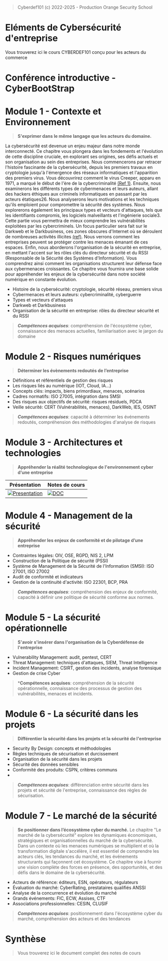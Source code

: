 > Cyberdef101 (c) 2022-2025 - Production Orange Security School

# Eléments de Cybersécurité d'entreprise
Vous trouverez ici le cours CYBERDEF101 conçu pour les acteurs du commerce 

# Conférence introductive - CyberBootStrap

# Module 1 - Contexte et Environnement
>**S'exprimer dans le même langage que les acteurs du domaine.** 

La cybersécurité est devenue un enjeu majeur dans notre monde interconnecté. Ce chapitre vous plongera dans les fondements et l'évolution de cette discipline cruciale, en explorant ses origines, ses défis actuels et son organisation au sein des entreprises.
Nous commencerons par retracer l'histoire fascinante de la cybersécurité, depuis les premiers travaux en cryptologie jusqu'à l'émergence des réseaux informatiques et l'apparition des premiers virus. Vous découvrirez comment le virus Creeper, apparu en 1971, a marqué le début de l'ère de la cybercriminalité [(Ref 1)](https://www.perplexity.ai/search/peux-tu-me-faire-un-texte-intr-N2yV4VTgScaVay9kj.xufg).
Ensuite, nous examinerons les différents types de cybermenaces et leurs auteurs, allant des hackers éthiques aux criminels informatiques en passant par les acteurs étatiques26. Nous analyserons leurs motivations et les techniques qu'ils emploient pour compromettre la sécurité des systèmes.
Nous explorerons également les principaux types et vecteurs d'attaques, tels que les identifiants compromis, les logiciels malveillants et l'ingénierie sociale3. Cette partie vous permettra de mieux comprendre les vulnérabilités exploitées par les cybercriminels.
Un focus particulier sera fait sur le Darkweb et le Darkbusiness, ces zones obscures d'Internet où se déroulent de nombreuses activités illicites [(ref)](https://www.cyber.gc.ca/fr/orientation/introduction-lenvironnement-de-cybermenaces). Nous verrons comment les entreprises peuvent se protéger contre les menaces émanant de ces espaces.
Enfin, nous aborderons l'organisation de la sécurité en entreprise, en mettant l'accent sur les rôles clés du directeur sécurité et du RSSI (Responsable de la Sécurité des Systèmes d'Information). Vous comprendrez ainsi comment les organisations structurent leur défense face aux cybermenaces croissantes.
Ce chapitre vous fournira une base solide pour appréhender les enjeux de la cybersécurité dans notre société numérique en constante évolution.

- Histoire de la cybersécurité: cryptologie, sécurité réseau, premiers virus
- Cybermenaces et leurs auteurs: cybercriminalité, cyberguerre
- Types et vecteurs d'attaques
- Darkweb et Darkbusiness
- Organisation de la sécurité en entreprise: rôles du directeur sécurité et du RSSI
  
>***Compétences acquises***: compréhension de l'écosystème cyber, connaissance des menaces actuelles, familiarisation avec le jargon du domaine


# Module 2 - Risques numériques
>**Déterminer les évènements redoutés de l’entreprise**

- Définitions et référentiels de gestion des risques
- Les risques liés au numérique (IOT, Cloud, IA...)
- Concepts clés: impacts, biens primordiaux, menaces, scénarios
- Cadres normatifs: ISO 27005, intégration dans SMSI
- Des risques aux objectifs de sécurité: risques résiduels, PDCA
- Veille sécurité: CERT (Vulnérabilités, menaces), DarkWeb, IES, OSINT
>***Compétences acquises***: capacité à déterminer les événements redoutés, compréhension des méthodologies d'analyse de risques 
# Module 3 - Architectures et technologies
>**Appréhender la réalité technologique de l'environnement cyber d’une entreprise**


|Présentation|Notes de cours|
|---|---|
|[![Presentation](Teacher/Lessons/Slides/L-Orange-Cyberdef101-M3c-Architectures.przt.pdf.png)](Teacher/Lessons/Slides/L-Orange-Cyberdef101-M3c-Architectures.przt.pdf) | [![DOC](Teacher/Lessons/Slides/L-Orange-Cyberdef101-M3c-Architectures.doc.pdf.png)](Teacher/Lessons/Slides/L-Orange-Cyberdef101-M3c-Architectures.doc.pdf)    |



# Module 4 - Management de la sécurité
>**Appréhender les enjeux de conformité et de pilotage d’une entreprise**

- Contraintes légales: OIV, OSE, RGPD, NIS 2, LPM
- Construction de la Politique de sécurité (PSSI)
- Système de Management de la Sécurité de l'Information (SMSI): ISO 27001, ISO 27002
- Audit de conformité et indicateurs
- Gestion de la continuité d'activité: ISO 22301, BCP, PRA

>***Compétences acquises***: compréhension des enjeux de conformité, capacité à définir une politique de sécurité conforme aux normes.

# Module 5 - La sécurité opérationnelle
>**S'avoir s'insérer dans l'organisation de la Cyberdéfense de l'entreprise** 

- Vulnerability Management: audit, pentest, CERT
- Threat Management: techniques d'attaques, SIEM, Threat Intelligence
- Incident Management: CSIRT, gestion des incidents, analyse forensique
- Gestion de crise Cyber
>***Compétences acquises**: compréhension de la sécurité opérationnelle, connaissance des processus de gestion des vulnérabilités, menaces et incidents.

# Module 6 - La sécurité dans les projets
>**Différentier la sécurité dans les projets et la sécurité de l'entreprise**

- Security By Design: concepts et méthodologies
- Règles techniques de sécurisation et durcissement
- Organisation de la sécurité dans les projets
- Sécurité des données sensibles
- Conformité des produits: CSPN, critères communs
- 
>***Compétences acquises***: différenciation entre sécurité dans les projets et sécurité de l'entreprise, connaissance des règles de sécurisation.

# Module 7 - Le marché de la sécurité
>**Se positionner dans l’écosystème cyber du marché.**
Le chapitre "Le marché de la cybersécurité" explore les dynamiques économiques, stratégiques et organisationnelles du marché de la cybersécurité. Dans un contexte où les menaces numériques se multiplient et où la transformation digitale s'accélère, il est essentiel de comprendre les acteurs clés, les tendances du marché, et les événements structurants qui façonnent cet écosystème. Ce chapitre vise à fournir une vision complète des forces en présence, des opportunités, et des défis dans le domaine de la cybersécurité.

- Acteurs de référence: éditeurs, ESN, opérateurs, régulateurs
- Évaluation du marché: CyberRating, prestataires qualifiés ANSSI
- Analyse de la concurrence et évolution du marché
- Grands événements: FIC, ECW, Assises, CTF
- Associations professionnelles: CESIN, CLUSIF
  
>***Compétences acquises***: positionnement dans l'écosystème cyber du marché, compréhension des acteurs et des tendances

# Synthèse
> Vous trouverez ici le document complet des notes de cours
> 